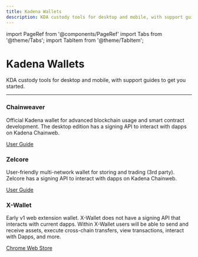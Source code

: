 ```yaml
---
title: Kadena Wallets
description: KDA custody tools for desktop and mobile, with support guides to get you started.
---
```


import PageRef from '@components/PageRef'
import Tabs from '@theme/Tabs';
import TabItem from '@theme/TabItem';

# Kadena Wallets

KDA custody tools for desktop and mobile, with support guides to get you started.

---

### Chainweaver

Official Kadena wallet for advanced blockchain usage and smart contract development.
The desktop edition has a signing API to interact with dapps on Kadena Chainweb.

[User Guide](https://docs.kadena.io/basics/chainweaver/chainweaver-user-guide)

<PageRef url="https://chainweaver.kadena.network" pageName="Web beta" />
<PageRef url="https://chainweaver-builds.s3.amazonaws.com/2.2.2/kadena-chainweaver-mac-2.2.2.0.zip" pageName="MacOS" />
<PageRef url="https://chainweaver-builds.s3.amazonaws.com/2.2.2/kadena-chainweaver-linux-2.2.2.0.deb" pageName="Linux" />
<PageRef url="https://chainweaver-builds.s3.amazonaws.com/2.2.2/kadena-chainweaver-vm-2.2.2.0.ova" pageName="Windows (Virtual Machine)" />

### Zelcore

User-friendly multi-network wallet for storing and trading (3rd party).
Zelcore has a signing API to interact with dapps on Kadena Chainweb.

[User Guide](https://babening.io/zelcore-guide)

<PageRef url="https://zelcore.io" pageName="Zelcore.io" />

### X-Wallet

Early v1 web extension wallet.
X-Wallet does not have a signing API that interacts with current dapps.
Within X-Wallet users will be able to send and receive assets, execute cross-chain transfers, view transactions, interact with Dapps, and more.

[Chrome Web Store](https://chrome.google.com/webstore/detail/x-wallet/bofddndhbegljegmpmnlbhcejofmjgbn?hl=en&authuser=1)
